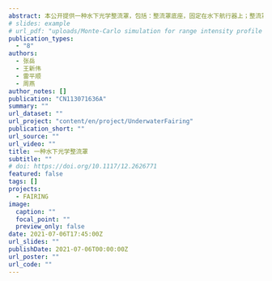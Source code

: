 ```yaml
---
abstract: 本公开提供一种水下光学整流罩，包括：整流罩底座，固定在水下航行器上；整流罩头部，与水下航行器的外壳在结构上共形；其中，整流罩底座与整流罩头部之间形成密封的整流罩腔体，整流罩腔体中充满水。本公开的水下光学整流罩结构简单、易于操作，可与水下航行器机械共形减少水下航行器的航行阻力，又能使水下航行器的光学相机清晰成像，具有较强的实用性。
# slides: example
# url_pdf: "uploads/Monte-Carlo simulation for range intensity profile of underwater range gated imaging.pdf"
publication_types:
  - "8"
authors:
  - 张岳
  - 王新伟
  - 雷平顺
  - 周燕
author_notes: []
publication: "CN113071636A"
summary: ""
url_dataset: ""
url_project: "content/en/project/UnderwaterFairing"
publication_short: ""
url_source: ""
url_video: ""
title: 一种水下光学整流罩
subtitle: ""
# doi: https://doi.org/10.1117/12.2626771
featured: false
tags: []
projects:
  - FAIRING
image:
  caption: ""
  focal_point: ""
  preview_only: false
date: 2021-07-06T17:45:00Z
url_slides: ""
publishDate: 2021-07-06T00:00:00Z
url_poster: ""
url_code: ""
---
```

